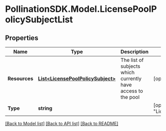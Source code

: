 
# PollinationSDK.Model.LicensePoolPolicySubjectList

## Properties

Name | Type | Description | Notes
------------ | ------------- | ------------- | -------------
**Resources** | [**List&lt;LicensePoolPolicySubject&gt;**](LicensePoolPolicySubject.md) | The list of subjects which currently have access to the pool | [optional] 
**Type** | **string** |  | [optional] [readonly] [default to "LicensePoolPolicySubjectList"]

[[Back to Model list]](../README.md#documentation-for-models)
[[Back to API list]](../README.md#documentation-for-api-endpoints)
[[Back to README]](../README.md)

